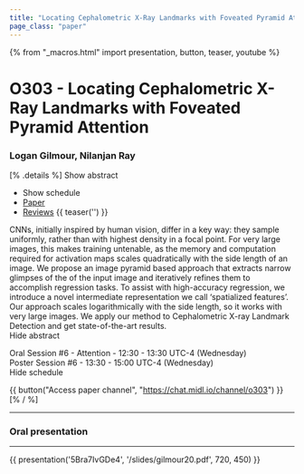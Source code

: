 ```yaml
---
title: "Locating Cephalometric X-Ray Landmarks with Foveated Pyramid Attention"
page_class: "paper"
---
```


{% from "_macros.html" import presentation, button, teaser, youtube %}

# O303 - Locating Cephalometric X-Ray Landmarks with Foveated Pyramid Attention

### Logan Gilmour, Nilanjan Ray

[% .details %]
<a class="toggle_visibility" data-selector=".abstract" data-level="3">Show abstract</a>
- <a class="toggle_visibility" data-selector=".schedule" data-level="3">Show schedule</a>
- <a href="https://openreview.net/pdf?id=6oG9zkHVLa">Paper</a>
- <a href="https://openreview.net/forum?id=6oG9zkHVLa">Reviews</a>
{{ teaser('') }}

<p>
    <span class="abstract">
        CNNs, initially inspired by human vision, differ in a key way: they sample uniformly, rather than with highest density in a focal point. For very large images, this makes training untenable, as the memory and computation required for activation maps scales quadratically with the side length of an image. We propose an image pyramid based approach that extracts narrow glimpses of the of the input image and iteratively refines them to accomplish regression tasks. To assist with high-accuracy regression, we introduce a novel intermediate representation we call ‘spatialized features’. Our approach scales logarithmically with the side length, so it works with very large images. We apply our method to Cephalometric X-ray Landmark Detection and get state-of-the-art results.
        <br>
        <span class="actions"><a class="toggle_visibility" data-level="2">Hide abstract</a></span>
    </span>
</p>

<p>
    <span class="schedule">
        Oral Session #6 - Attention  - 12:30 - 13:30 UTC-4 (Wednesday)<br>Poster Session #6  - 13:30 - 15:00 UTC-4 (Wednesday)
        <br>
        <span class="actions"><a class="toggle_visibility" data-level="2">Hide schedule</a></span>
    </span>
</p>

{{ button("Access paper channel", "https://chat.midl.io/channel/o303") }}
[% / %]

---

### Oral presentation

---

{{ presentation('5Bra7IvGDe4', '/slides/gilmour20.pdf', 720, 450) }}